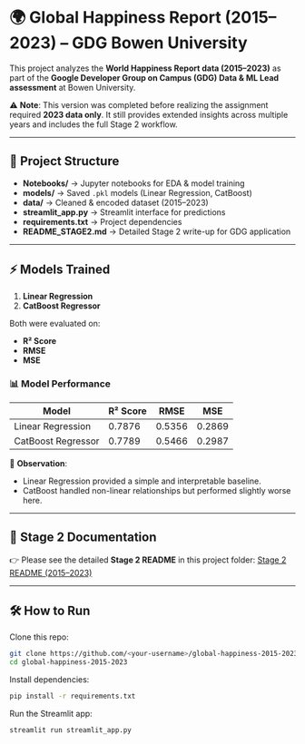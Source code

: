 # 🌍 Global Happiness Report (2015–2023) – GDG Bowen University

This project analyzes the **World Happiness Report data (2015–2023)** as part of the **Google Developer Group on Campus (GDG) Data & ML Lead assessment** at Bowen University.

⚠️ **Note**: This version was completed before realizing the assignment required **2023 data only**. It still provides extended insights across multiple years and includes the full Stage 2 workflow.

---

## 📂 Project Structure

* **Notebooks/** → Jupyter notebooks for EDA & model training
* **models/** → Saved `.pkl` models (Linear Regression, CatBoost)
* **data/** → Cleaned & encoded dataset (2015–2023)
* **streamlit\_app.py** → Streamlit interface for predictions
* **requirements.txt** → Project dependencies
* **README\_STAGE2.md** → Detailed Stage 2 write-up for GDG application

---

## ⚡ Models Trained

1. **Linear Regression**
2. **CatBoost Regressor**

Both were evaluated on:

* **R² Score**
* **RMSE**
* **MSE**

### 📊 Model Performance

| Model              | R² Score | RMSE   | MSE    |
| ------------------ | -------- | ------ | ------ |
| Linear Regression  | 0.7876   | 0.5356 | 0.2869 |
| CatBoost Regressor | 0.7789   | 0.5466 | 0.2987 |

🔎 **Observation**:

* Linear Regression provided a simple and interpretable baseline.
* CatBoost handled non-linear relationships but performed slightly worse here.

---

## 📖 Stage 2 Documentation

👉 Please see the detailed **Stage 2 README** in this project folder:
[Stage 2 README (2015–2023)](./README_STAGE2.md)

---

## 🛠️ How to Run

Clone this repo:

```bash
git clone https://github.com/<your-username>/global-happiness-2015-2023.git
cd global-happiness-2015-2023
```

Install dependencies:

```bash
pip install -r requirements.txt
```

Run the Streamlit app:

```bash
streamlit run streamlit_app.py
```

